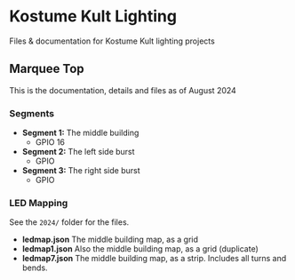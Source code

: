 # Kostume Kult Lighting
Files &amp; documentation for Kostume Kult lighting projects

## Marquee Top

This is the documentation, details and files as of August 2024

### Segments

- **Segment 1:** The middle building
  - GPIO 16
- **Segment 2:** The left side burst
  - GPIO  
- **Segment 3:** The right side burst
  - GPIO  

### LED Mapping

See the `2024/` folder for the files.

- **ledmap.json** The middle building map, as a grid 
- **ledmap1.json** Also the middle building map, as a grid (duplicate)
- **ledmap7.json** The middle building map, as a strip. Includes all turns and bends.

